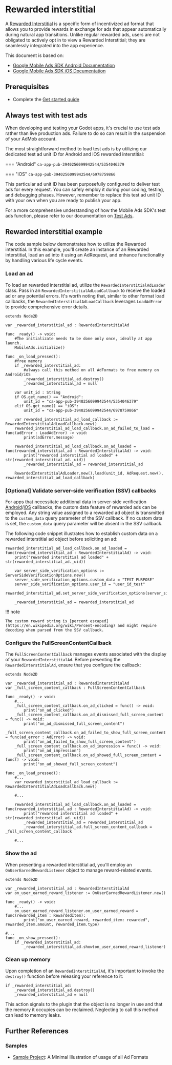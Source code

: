 # Rewarded interstitial

A [Rewarded Interstitial](https://support.google.com/admob/answer/9884467) is a specific form of incentivized ad format that allows you to provide rewards in exchange for ads that appear automatically during natural app transitions. Unlike regular rewarded ads, users are not obligated to actively opt in to view a Rewarded Interstitial; they are seamlessly integrated into the app experience.

This document is based on:

- [Google Mobile Ads SDK Android Documentation](https://developers.google.com/admob/android/rewarded-interstitial)
- [Google Mobile Ads SDK iOS Documentation](https://developers.google.com/admob/ios/rewarded-interstitial)

## Prerequisites
- Complete the [Get started guide](../README.md)


## Always test with test ads

When developing and testing your Godot apps, it's crucial to use test ads rather than live production ads. Failure to do so can result in the suspension of your AdMob account.

The most straightforward method to load test ads is by utilizing our dedicated test ad unit ID for Android and iOS rewarded interstitial:

=== "Android"
    ```
    ca-app-pub-3940256099942544/5354046379
    ```

=== "iOS"
    ```
    ca-app-pub-3940256099942544/6978759866
    ```

This particular ad unit ID has been purposefully configured to deliver test ads for every request. You can safely employ it during your coding, testing, and debugging phases. However, remember to replace this test ad unit ID with your own when you are ready to publish your app.

For a more comprehensive understanding of how the Mobile Ads SDK's test ads function, please refer to our documentation on [Test Ads](../enable_test_ads.md).

## Rewarded interstitial example

The code sample below demonstrates how to utilize the Rewarded interstitial. In this example, you'll create an instance of an Rewarded interstitial, load an ad into it using an AdRequest, and enhance functionality by handling various life cycle events.


### Load an ad
To load an rewarded interstitial ad, utilize the `RewardedInterstitialAdLoader` class. Pass in an `RewardedInterstitialAdLoadCallback` to receive the loaded ad or any potential errors. It's worth noting that, similar to other format load callbacks, the `RewardedInterstitialAdLoadCallback` leverages `LoadAdError` to provide comprehensive error details.

```gdscript linenums="1" hl_lines="30"
extends Node2D

var _rewarded_interstitial_ad : RewardedInterstitialAd

func _ready() -> void:
	#The initializate needs to be done only once, ideally at app launch.
	MobileAds.initialize()

func _on_load_pressed():
	#free memory
	if _rewarded_interstitial_ad:
		#always call this method on all AdFormats to free memory on Android/iOS
		_rewarded_interstitial_ad.destroy()
		_rewarded_interstitial_ad = null

	var unit_id : String
	if OS.get_name() == "Android":
		unit_id = "ca-app-pub-3940256099942544/5354046379"
	elif OS.get_name() == "iOS":
		unit_id = "ca-app-pub-3940256099942544/6978759866"

	var rewarded_interstitial_ad_load_callback := RewardedInterstitialAdLoadCallback.new()
	rewarded_interstitial_ad_load_callback.on_ad_failed_to_load = func(adError : LoadAdError) -> void:
		print(adError.message)

	rewarded_interstitial_ad_load_callback.on_ad_loaded = func(rewarded_interstitial_ad : RewardedInterstitialAd) -> void:
		print("rewarded interstitial ad loaded" + str(rewarded_interstitial_ad._uid))
		_rewarded_interstitial_ad = rewarded_interstitial_ad

	RewardedInterstitialAdLoader.new().load(unit_id, AdRequest.new(), rewarded_interstitial_ad_load_callback)
```


### [Optional] Validate server-side verification (SSV) callbacks
For apps that necessitate additional data in server-side verification [Android](https://developers.google.com/admob/android/ssv)/[iOS](https://developers.google.com/admob/ios/ssv) callbacks, the custom data feature of rewarded ads can be employed. Any string value assigned to a rewarded ad object is transmitted to the `custom_data` query parameter of the SSV callback. If no custom data is set, the `custom_data` query parameter will be absent in the SSV callback.

The following code snippet illustrates how to establish custom data on a rewarded interstitial ad object before soliciting an ad:

```gdscript linenums="1" hl_lines="4 5 6 7"
rewarded_interstitial_ad_load_callback.on_ad_loaded = func(rewarded_interstitial_ad : RewardedInterstitialAd) -> void:
    print("rewarded interstitial ad loaded" + str(rewarded_interstitial_ad._uid))

    var server_side_verification_options := ServerSideVerificationOptions.new()
    server_side_verification_options.custom_data = "TEST PURPOSE"
    server_side_verification_options.user_id = "user_id_test"
    rewarded_interstitial_ad.set_server_side_verification_options(server_side_verification_options)

    _rewarded_interstitial_ad = rewarded_interstitial_ad
```
!!! note

    The custom reward string is [percent escaped](https://en.wikipedia.org/wiki/Percent-encoding) and might require decoding when parsed from the SSV callback.

### Configure the FullScreenContentCallback
The `FullScreenContentCallback` manages events associated with the display of your `RewardedInterstitialAd`. Before presenting the `RewardedInterstitialAd`, ensure that you configure the callback:

```gdscript linenums="1" hl_lines="28"
extends Node2D

var _rewarded_interstitial_ad : RewardedInterstitialAd
var _full_screen_content_callback : FullScreenContentCallback

func _ready() -> void:
	#...
	_full_screen_content_callback.on_ad_clicked = func() -> void:
		print("on_ad_clicked")
	_full_screen_content_callback.on_ad_dismissed_full_screen_content = func() -> void:
		print("on_ad_dismissed_full_screen_content")
	_full_screen_content_callback.on_ad_failed_to_show_full_screen_content = func(ad_error : AdError) -> void:
		print("on_ad_failed_to_show_full_screen_content")
	_full_screen_content_callback.on_ad_impression = func() -> void:
		print("on_ad_impression")
	_full_screen_content_callback.on_ad_showed_full_screen_content = func() -> void:
		print("on_ad_showed_full_screen_content")

func _on_load_pressed():
	#...
	var rewarded_interstitial_ad_load_callback := RewardedInterstitialAdLoadCallback.new()

	#...

	rewarded_interstitial_ad_load_callback.on_ad_loaded = func(rewarded_interstitial_ad : RewardedInterstitialAd) -> void:
		print("rewarded interstitial ad loaded" + str(rewarded_interstitial_ad._uid))
		_rewarded_interstitial_ad = rewarded_interstitial_ad
		_rewarded_interstitial_ad.full_screen_content_callback = _full_screen_content_callback

	#...

```

### Show the ad

When presenting a rewarded interstitial ad, you'll employ an `OnUserEarnedRewardListener` object to manage reward-related events.

```gdscript linenums="1" hl_lines="14"
extends Node2D

var _rewarded_interstitial_ad : RewardedInterstitialAd
var on_user_earned_reward_listener := OnUserEarnedRewardListener.new()

func _ready() -> void:
	#...
	on_user_earned_reward_listener.on_user_earned_reward = func(rewarded_item : RewardedItem):
		print("on_user_earned_reward, rewarded_item: rewarded", rewarded_item.amount, rewarded_item.type)

#...
func _on_show_pressed():
	if _rewarded_interstitial_ad:
		_rewarded_interstitial_ad.show(on_user_earned_reward_listener)
```

### Clean up memory

Upon completion of an `RewardedInterstitialAd`, it's important to invoke the `destroy()` function before releasing your reference to it:

```gdscript linenums="1"
if _rewarded_interstitial_ad:
    _rewarded_interstitial_ad.destroy()
    _rewarded_interstitial_ad = null
```


This action signals to the plugin that the object is no longer in use and that the memory it occupies can be reclaimed. Neglecting to call this method can lead to memory leaks.

## Further References

### Samples
- [Sample Project](https://github.com/Poing-Studios/godot-admob-plugin/tree/master/addons/admob/sample): A Minimal Illustration of usage of all Ad Formats
